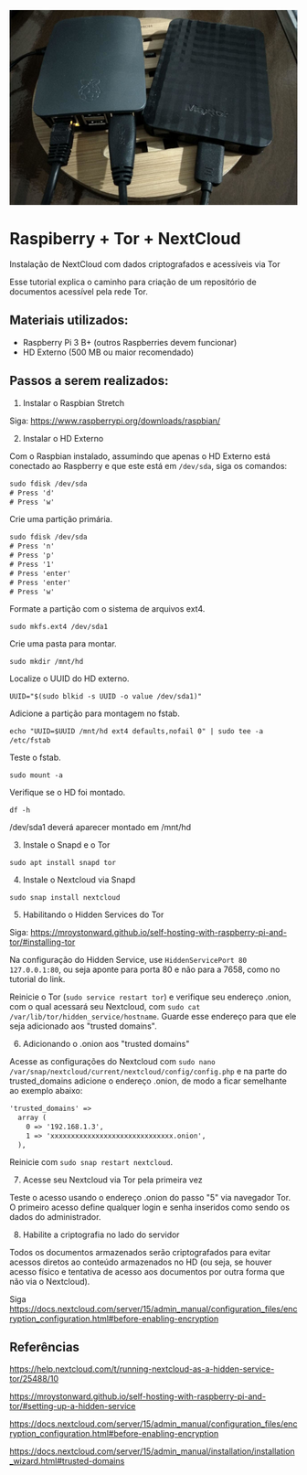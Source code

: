 ![Raspi + Tor + NextCloud](RaspTorNextcloud.png)

# Raspiberry + Tor + NextCloud
Instalação de NextCloud com dados criptografados e acessíveis via Tor

Esse tutorial explica o caminho para criação de um repositório de documentos acessível pela rede Tor.

## Materiais utilizados:

- Raspberry Pi 3 B+ (outros Raspberries devem funcionar)
- HD Externo (500 MB ou maior recomendado)

## Passos a serem realizados:

1) Instalar o Raspbian Stretch

Siga: https://www.raspberrypi.org/downloads/raspbian/

2) Instalar o HD Externo

Com o Raspbian instalado, assumindo que apenas o HD Externo está conectado ao Raspberry e que este está em `/dev/sda`, siga os comandos:

```
sudo fdisk /dev/sda 
# Press 'd'
# Press 'w'
```

Crie uma partição primária.
```
sudo fdisk /dev/sda
# Press 'n'
# Press 'p'
# Press '1'
# Press 'enter'
# Press 'enter'
# Press 'w'
```

Formate a partição com o sistema de arquivos ext4.
```
sudo mkfs.ext4 /dev/sda1
```

Crie uma pasta para montar.
```
sudo mkdir /mnt/hd
```

Localize o UUID do HD externo.
```
UUID="$(sudo blkid -s UUID -o value /dev/sda1)"
```

Adicione a partição para montagem no fstab.
```
echo "UUID=$UUID /mnt/hd ext4 defaults,nofail 0" | sudo tee -a /etc/fstab
```

Teste o fstab.
```
sudo mount -a
```

Verifique se o HD foi montado.
```
df -h
```
/dev/sda1 deverá aparecer montado em /mnt/hd

3) Instale o Snapd e o Tor

```
sudo apt install snapd tor
```

4) Instale o Nextcloud via Snapd

```
sudo snap install nextcloud
```

5) Habilitando o Hidden Services do Tor

Siga: https://mroystonward.github.io/self-hosting-with-raspberry-pi-and-tor/#installing-tor

Na configuração do Hidden Service, use `HiddenServicePort 80 127.0.0.1:80`, ou seja aponte para porta 80 e não para a 7658, como no tutorial do link.

Reinicie o Tor (`sudo service restart tor`) e verifique seu endereço .onion, com o qual acessará seu Nextcloud, com `sudo cat /var/lib/tor/hidden_service/hostname`. Guarde esse endereço para que ele seja adicionado aos "trusted domains".

6) Adicionando o .onion aos "trusted domains"

Acesse as configurações do Nextcloud com `sudo nano /var/snap/nextcloud/current/nextcloud/config/config.php` e na parte do trusted_domains adicione o endereço .onion, de modo a ficar semelhante ao exemplo abaixo:

```
'trusted_domains' => 
  array (
    0 => '192.168.1.3',
    1 => 'xxxxxxxxxxxxxxxxxxxxxxxxxxxxxx.onion',
  ),
```
Reinicie com `sudo snap restart nextcloud`.

7) Acesse seu Nextcloud via Tor pela primeira vez

Teste o acesso usando o endereço .onion do passo "5" via navegador Tor. O primeiro acesso define qualquer login e senha inseridos como sendo os dados do administrador.

8) Habilite a criptografia no lado do servidor

Todos os documentos armazenados serão criptografados para evitar acessos diretos ao conteúdo armazenados no HD (ou seja, se houver acesso físico e tentativa de acesso aos documentos por outra forma que não via o Nextcloud).

Siga https://docs.nextcloud.com/server/15/admin_manual/configuration_files/encryption_configuration.html#before-enabling-encryption

## Referências

https://help.nextcloud.com/t/running-nextcloud-as-a-hidden-service-tor/25488/10

https://mroystonward.github.io/self-hosting-with-raspberry-pi-and-tor/#setting-up-a-hidden-service

https://docs.nextcloud.com/server/15/admin_manual/configuration_files/encryption_configuration.html#before-enabling-encryption

https://docs.nextcloud.com/server/15/admin_manual/installation/installation_wizard.html#trusted-domains
